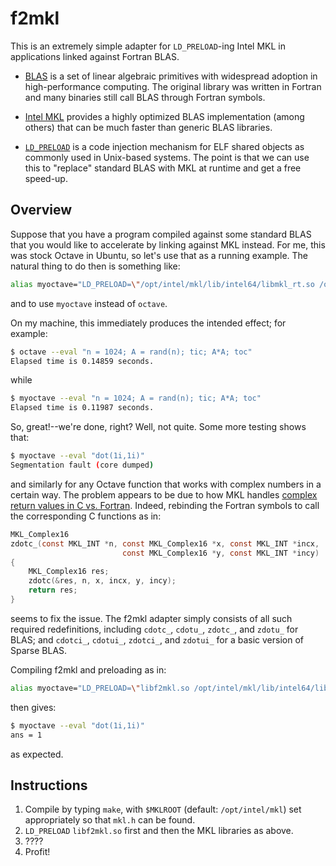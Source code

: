 # f2mkl
This is an extremely simple adapter for `LD_PRELOAD`-ing Intel MKL in applications linked against Fortran BLAS.

- [BLAS](http://www.netlib.org/blas/) is a set of linear algebraic primitives with widespread adoption in high-performance computing. The original library was written in Fortran and many binaries still call BLAS through Fortran symbols.

- [Intel MKL](https://software.intel.com/en-us/mkl) provides a highly optimized BLAS implementation (among others) that can be much faster than generic BLAS libraries.

- [`LD_PRELOAD`](http://man7.org/linux/man-pages/man8/ld.so.8.html#ENVIRONMENT) is a code injection mechanism for ELF shared objects as commonly used in Unix-based systems. The point is that we can use this to "replace" standard BLAS with MKL at runtime and get a free speed-up.

## Overview

Suppose that you have a program compiled against some standard BLAS that you would like to accelerate by linking against MKL instead. For me, this was stock Octave in Ubuntu, so let's use that as a running example. The natural thing to do then is something like:

```bash
alias myoctave="LD_PRELOAD=\"/opt/intel/mkl/lib/intel64/libmkl_rt.so /opt/intel/lib/intel64/libiomp5.so\" octave"
```

and to use `myoctave` instead of `octave`.

On my machine, this immediately produces the intended effect; for example:

```bash
$ octave --eval "n = 1024; A = rand(n); tic; A*A; toc"
Elapsed time is 0.14859 seconds.
```

while

```bash
$ myoctave --eval "n = 1024; A = rand(n); tic; A*A; toc"
Elapsed time is 0.11987 seconds.
```

So, great!--we're done, right? Well, not quite. Some more testing shows that:

```bash
$ myoctave --eval "dot(1i,1i)"
Segmentation fault (core dumped)
```

and similarly for any Octave function that works with complex numbers in a certain way. The problem appears to be due to how MKL handles [complex return values in C vs. Fortran](https://software.intel.com/en-us/mkl-linux-developer-guide-calling-blas-functions-that-return-the-complex-values-in-c-c-code). Indeed, rebinding the Fortran symbols to call the corresponding C functions as in:

```c
MKL_Complex16
zdotc_(const MKL_INT *n, const MKL_Complex16 *x, const MKL_INT *incx,
                         const MKL_Complex16 *y, const MKL_INT *incy)
{
    MKL_Complex16 res;
    zdotc(&res, n, x, incx, y, incy);
    return res;
}
```

seems to fix the issue. The f2mkl adapter simply consists of all such required redefinitions, including `cdotc_`, `cdotu_`, `zdotc_`, and `zdotu_` for BLAS; and `cdotci_`, `cdotui_`, `zdotci_`, and `zdotui_` for a basic version of Sparse BLAS.

Compiling f2mkl and preloading as in:

```bash
alias myoctave="LD_PRELOAD=\"libf2mkl.so /opt/intel/mkl/lib/intel64/libmkl_rt.so /opt/intel/lib/intel64/libiomp5.so\" octave"
```

then gives:

```bash
$ myoctave --eval "dot(1i,1i)"
ans = 1
```

as expected.

## Instructions

1. Compile by typing `make`, with `$MKLROOT` (default: `/opt/intel/mkl`) set appropriately so that `mkl.h` can be found.
2. `LD_PRELOAD` `libf2mkl.so` first and then the MKL libraries as above.
3. ????
4. Profit!
